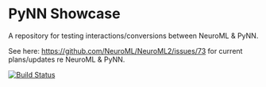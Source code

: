 # PyNN Showcase

A repository for testing interactions/conversions between NeuroML &amp; PyNN.

See here: https://github.com/NeuroML/NeuroML2/issues/73 for current plans/updates re NeuroML & PyNN.


[![Build Status](https://travis-ci.com/OpenSourceBrain/PyNNShowcase.svg?branch=master)](https://travis-ci.com/OpenSourceBrain/PyNNShowcase)
